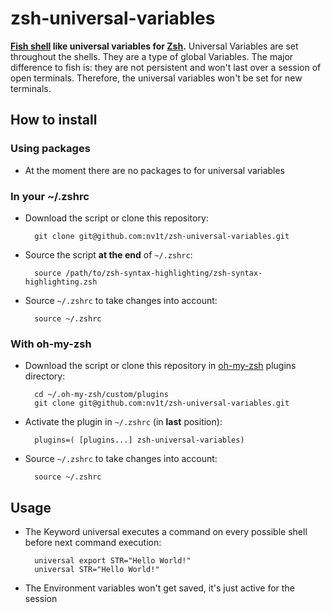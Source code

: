 zsh-universal-variables
=======================
**[Fish shell](http://www.fishshell.com) like universal variables for [Zsh](http://www.zsh.org).**
Universal Variables are set throughout the shells. They are a type of global Variables. The major difference to fish is: they are not persistent and won't last over a session of open terminals. Therefore, the universal variables won't be set for new terminals.

How to install
--------------

### Using packages

* At the moment there are no packages to for universal variables

### In your ~/.zshrc

* Download the script or clone this repository:

        git clone git@github.com:nv1t/zsh-universal-variables.git

* Source the script **at the end** of `~/.zshrc`:

        source /path/to/zsh-syntax-highlighting/zsh-syntax-highlighting.zsh

* Source `~/.zshrc`  to take changes into account:

        source ~/.zshrc

### With oh-my-zsh
* Download the script or clone this repository in [oh-my-zsh](http://github.com/robbyrussell/oh-my-zsh) plugins directory:

        cd ~/.oh-my-zsh/custom/plugins
        git clone git@github.com:nv1t/zsh-universal-variables.git

* Activate the plugin in `~/.zshrc` (in **last** position):

        plugins=( [plugins...] zsh-universal-variables)

* Source `~/.zshrc`  to take changes into account:
    
        source ~/.zshrc

Usage
-----
* The Keyword universal executes a command on every possible shell before next command execution:

        universal export STR="Hello World!"
        universal STR="Hello World!"

* The Environment variables won't get saved, it's just active for the session
